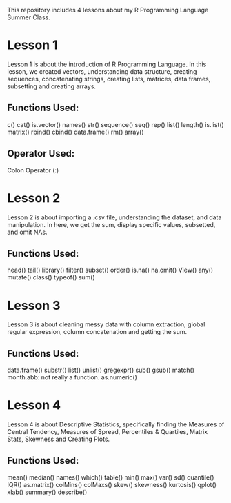 This repository includes 4 lessons about my R Programming Language Summer Class.

# Lesson 1

Lesson 1 is about the introduction of R Programming Language. In this lesson, we created vectors, understanding data structure, creating sequences, concatenating strings, creating lists, matrices, data frames, subsetting and creating arrays.

## Functions Used:

c()
cat()
is.vector()
names()
str()
sequence()
seq()
rep()
list()
length()
is.list()
matrix()
rbind()
cbind()
data.frame()
rm()
array()

## Operator Used:
Colon Operator (:)

# Lesson 2

Lesson 2 is about importing a .csv file, understanding the dataset, and data manipulation. In here, we get the sum, display specific values, subsetted, and omit NAs.

## Functions Used:

head()
tail()
library()
filter()
subset()
order()
is.na()
na.omit()
View()
any()
mutate()
class()
typeof()
sum()

# Lesson 3

Lesson 3 is about cleaning messy data with column extraction, global regular expression, column concatenation and getting the sum.

## Functions Used:

data.frame()
substr()
list()
unlist()
gregexpr()
sub()
gsub()
match()
month.abb: not really a function.
as.numeric()

# Lesson 4

Lesson 4 is about Descriptive Statistics, specifically finding the Measures of Central Tendency, Measures of Spread, Percentiles & Quartiles, Matrix Stats, Skewness and Creating Plots.

## Functions Used:

mean()
median()
names()
which()
table()
min()
max()
var()
sd()
quantile()
IQR()
as.matrix()
colMins()
colMaxs()
skew()
skewness()
kurtosis()
qplot()
xlab()
summary()
describe()